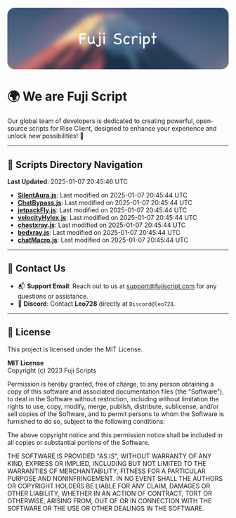 ![Banner](.github/b.webp)

# 🌍 **We are Fuji Script**

Our global team of developers is dedicated to creating powerful, open-source scripts for Rise Client, designed to enhance your experience and unlock new possibilities! 🌟

---
<!-- SCRIPTS_NAVIGATION_START -->
## 📂 **Scripts Directory Navigation**

**Last Updated**: 2025-01-07 20:45:46 UTC

- **[SilentAura.js](scripts/SilentAura.js)**: Last modified on 2025-01-07 20:45:44 UTC
- **[ChatBypass.js](scripts/ChatBypass.js)**: Last modified on 2025-01-07 20:45:44 UTC
- **[jetpackFly.js](scripts/jetpackFly.js)**: Last modified on 2025-01-07 20:45:44 UTC
- **[velocityHylex.js](scripts/velocityHylex.js)**: Last modified on 2025-01-07 20:45:44 UTC
- **[chestxray.js](scripts/chestxray.js)**: Last modified on 2025-01-07 20:45:44 UTC
- **[bedxray.js](scripts/bedxray.js)**: Last modified on 2025-01-07 20:45:44 UTC
- **[chatMacro.js](scripts/chatMacro.js)**: Last modified on 2025-01-07 20:45:44 UTC

<!-- SCRIPTS_NAVIGATION_END -->

---

## 💬 **Contact Us**  
- 📬 **Support Email**: Reach out to us at [support@fujiscript.com](mailto:support@fujiscript.com) for any questions or assistance.  
- 💬 **Discord**: Contact **Leo728** directly at `Discord@leo728`.

---

## 📜 **License**

This project is licensed under the MIT License.  

**MIT License**  
Copyright (c) 2023 Fuji Scripts  

Permission is hereby granted, free of charge, to any person obtaining a copy of this software and associated documentation files (the "Software"), to deal in the Software without restriction, including without limitation the rights to use, copy, modify, merge, publish, distribute, sublicense, and/or sell copies of the Software, and to permit persons to whom the Software is furnished to do so, subject to the following conditions:  

The above copyright notice and this permission notice shall be included in all copies or substantial portions of the Software.  

THE SOFTWARE IS PROVIDED "AS IS", WITHOUT WARRANTY OF ANY KIND, EXPRESS OR IMPLIED, INCLUDING BUT NOT LIMITED TO THE WARRANTIES OF MERCHANTABILITY, FITNESS FOR A PARTICULAR PURPOSE AND NONINFRINGEMENT. IN NO EVENT SHALL THE AUTHORS OR COPYRIGHT HOLDERS BE LIABLE FOR ANY CLAIM, DAMAGES OR OTHER LIABILITY, WHETHER IN AN ACTION OF CONTRACT, TORT OR OTHERWISE, ARISING FROM, OUT OF OR IN CONNECTION WITH THE SOFTWARE OR THE USE OR OTHER DEALINGS IN THE SOFTWARE.  
